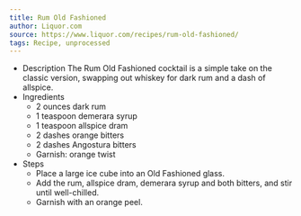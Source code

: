 ```yaml
---
title: Rum Old Fashioned
author: Liquor.com
source: https://www.liquor.com/recipes/rum-old-fashioned/
tags: Recipe, unprocessed
---
```

- Description
The Rum Old Fashioned cocktail is a simple take on the classic version, swapping out whiskey for dark rum and a dash of allspice.
- Ingredients
  - 2 ounces dark rum
  - 1 teaspoon demerara syrup
  - 1 teaspoon allspice dram
  - 2 dashes orange bitters
  - 2 dashes Angostura bitters
  - Garnish: orange twist
- Steps
  - Place a large ice cube into an Old Fashioned glass.
  - Add the rum, allspice dram, demerara syrup and both bitters, and stir until well-chilled.
  - Garnish with an orange peel.